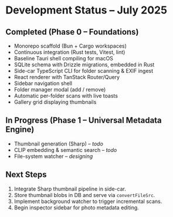 # Development Status – July 2025

## Completed (Phase 0 – Foundations)

- Monorepo scaffold (Bun + Cargo workspaces)
- Continuous integration (Rust tests, Vitest, lint)
- Baseline Tauri shell compiling for macOS
- SQLite schema with Drizzle migrations, embedded in Rust
- Side-car TypeScript CLI for folder scanning & EXIF ingest
- React renderer with TanStack Router/Query
- Sidebar navigation shell
- Folder manager modal (add / remove)
- Automatic per-folder scans with live toasts
- Gallery grid displaying thumbnails

## In Progress (Phase 1 – Universal Metadata Engine)

- Thumbnail generation (Sharp) – _todo_
- CLIP embedding & semantic search – _todo_
- File-system watcher – _designing_

## Next Steps

1. Integrate Sharp thumbnail pipeline in side-car.
2. Store thumbnail blobs in DB and serve via `convertFileSrc`.
3. Implement background watcher to trigger incremental scans.
4. Begin inspector sidebar for photo metadata editing.
